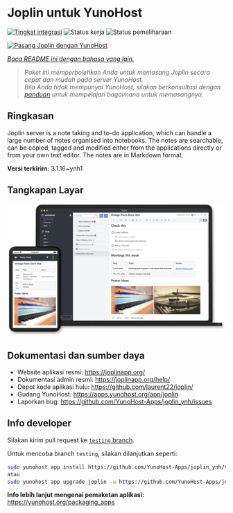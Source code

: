 <!--
N.B.: README ini dibuat secara otomatis oleh <https://github.com/YunoHost/apps/tree/master/tools/readme_generator>
Ini TIDAK boleh diedit dengan tangan.
-->

# Joplin untuk YunoHost

[![Tingkat integrasi](https://dash.yunohost.org/integration/joplin.svg)](https://ci-apps.yunohost.org/ci/apps/joplin/) ![Status kerja](https://ci-apps.yunohost.org/ci/badges/joplin.status.svg) ![Status pemeliharaan](https://ci-apps.yunohost.org/ci/badges/joplin.maintain.svg)

[![Pasang Joplin dengan YunoHost](https://install-app.yunohost.org/install-with-yunohost.svg)](https://install-app.yunohost.org/?app=joplin)

*[Baca README ini dengan bahasa yang lain.](./ALL_README.md)*

> *Paket ini memperbolehkan Anda untuk memasang Joplin secara cepat dan mudah pada server YunoHost.*  
> *Bila Anda tidak mempunyai YunoHost, silakan berkonsultasi dengan [panduan](https://yunohost.org/install) untuk mempelajari bagaimana untuk memasangnya.*

## Ringkasan

Joplin server is a note taking and to-do application, which can handle a large number of notes organised into notebooks. The notes are searchable, can be copied, tagged and modified either from the applications directly or from your own text editor. The notes are in Markdown format.

**Versi terkirim:** 3.1.16~ynh1

## Tangkapan Layar

![Tangkapan Layar pada Joplin](./doc/screenshots/screenshot.png)

## Dokumentasi dan sumber daya

- Website aplikasi resmi: <https://joplinapp.org/>
- Dokumentasi admin resmi: <https://joplinapp.org/help/>
- Depot kode aplikasi hulu: <https://github.com/laurent22/joplin/>
- Gudang YunoHost: <https://apps.yunohost.org/app/joplin>
- Laporkan bug: <https://github.com/YunoHost-Apps/joplin_ynh/issues>

## Info developer

Silakan kirim pull request ke [`testing` branch](https://github.com/YunoHost-Apps/joplin_ynh/tree/testing).

Untuk mencoba branch `testing`, silakan dilanjutkan seperti:

```bash
sudo yunohost app install https://github.com/YunoHost-Apps/joplin_ynh/tree/testing --debug
atau
sudo yunohost app upgrade joplin -u https://github.com/YunoHost-Apps/joplin_ynh/tree/testing --debug
```

**Info lebih lanjut mengenai pemaketan aplikasi:** <https://yunohost.org/packaging_apps>
